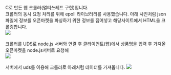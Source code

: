 C로 만든 웹 크롤러(멀티쓰레드 구현)입니다.</br>
크롤러의 동시 요청 처리를 위해 epoll 라이브러리를 사용했습니다.
아래 사진처럼 json파일에 정보를 오픈마켓을 파싱하기 위한 정보를 집어넣고 해당사이트에서 HTML을 크롤링합니다.</br>
<img src="https://user-images.githubusercontent.com/53197506/87876769-4d67e580-ca15-11ea-9c21-8d44ba3afa86.PNG"/>
</br>
</br>
크롤러를 UDS로 node.js 서버와 연결 후 클라이언트(웹)에서 상품명을 입력 후 가져올 오픈마켓을 node.js서버로 요청해</br>
<img src="https://user-images.githubusercontent.com/53197506/87876950-4c838380-ca16-11ea-8e53-d7188d54ef48.PNG"/>
</br>
</br>
서버에서 uds를 이용해 크롤러로 아래처럼 데이터를 가져옵니다.
<img src="https://user-images.githubusercontent.com/53197506/87876772-4e991280-ca15-11ea-8387-bf86620aa1e4.PNG"/>
</br>

